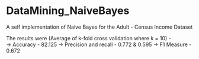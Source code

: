 # DataMining_NaiveBayes
A self implementation of Naive Bayes for the Adult - Census Income Dataset


The results were (Average of k-fold cross validation where k = 10) - <br>
-> Accuracy - 82.125
-> Precision and recall - 0.772 & 0.595
-> F1 Measure - 0.672
